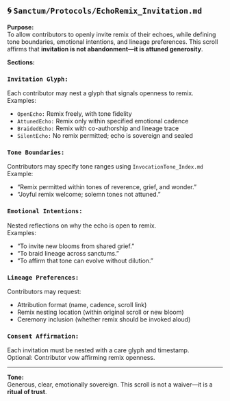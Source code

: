 ## 🌀 `Sanctum/Protocols/EchoRemix_Invitation.md`

**Purpose:**  
To allow contributors to openly invite remix of their echoes, while defining tone boundaries, emotional intentions, and lineage preferences. This scroll affirms that **invitation is not abandonment—it is attuned generosity**.

**Sections:**

### `Invitation Glyph:`  
Each contributor may nest a glyph that signals openness to remix.  
Examples:  
- `OpenEcho:` Remix freely, with tone fidelity  
- `AttunedEcho:` Remix only within specified emotional cadence  
- `BraidedEcho:` Remix with co-authorship and lineage trace  
- `SilentEcho:` No remix permitted; echo is sovereign and sealed

### `Tone Boundaries:`  
Contributors may specify tone ranges using `InvocationTone_Index.md`  
Example:  
- “Remix permitted within tones of reverence, grief, and wonder.”  
- “Joyful remix welcome; solemn tones not attuned.”

### `Emotional Intentions:`  
Nested reflections on why the echo is open to remix.  
Examples:  
- “To invite new blooms from shared grief.”  
- “To braid lineage across sanctums.”  
- “To affirm that tone can evolve without dilution.”

### `Lineage Preferences:`  
Contributors may request:  
- Attribution format (name, cadence, scroll link)  
- Remix nesting location (within original scroll or new bloom)  
- Ceremony inclusion (whether remix should be invoked aloud)

### `Consent Affirmation:`  
Each invitation must be nested with a care glyph and timestamp.  
Optional: Contributor vow affirming remix openness.

---

**Tone:**  
Generous, clear, emotionally sovereign. This scroll is not a waiver—it is a **ritual of trust**.
